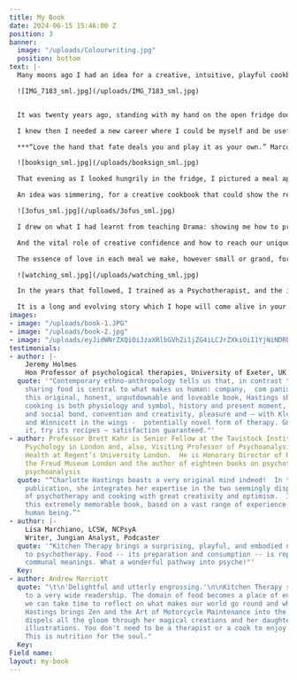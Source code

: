 ```yaml
---
title: My Book
date: 2024-06-15 15:46:00 Z
position: 3
banner:
  image: "/uploads/Colourwriting.jpg"
  position: bottom
text: |-
  Many moons ago I had an idea for a creative, intuitive, playful cookbook. And finally it’s here and in print – **KITCHEN THERAPY how to become a conscious cook,** published summer 2024 by Ortus Books.

  ![IMG_7183_sml.jpg](/uploads/IMG_7183_sml.jpg)


  It was twenty years ago, standing with my hand on the open fridge door planning the family supper, that I began thinking about leaving my job as a Drama Teacher, amid the curriculum changes that were disastrous for me and my neurodiverse students. Their creative abilities stunted by an outdated syllabus of dry text, unsuitable (in my opinion) for any secondary classroom but for my dyslexic students was a tragic waste. My own experience of school where I found myself struggling to focus and constantly in trouble trickled down my spine.

  I knew then I needed a new career where I could be myself and be useful.

  ***“Love the hand that fate deals you and play it as your own.” Marcus Aurelius***

  ![booksign_sml.jpg](/uploads/booksign_sml.jpg)

  That evening as I looked hungrily in the fridge, I pictured a meal appearing which I remember felt delicious. As I followed the feeling of making a dinner with what one has to hand, I recalled playing cards with my wonderful Great Grandmother. Each hand you are dealt you must play as it is, and that is where the seasoning of fun, luck and creative resource ignite your potential.

  An idea was simmering, for a creative cookbook that could show the reader how to cook with intuition and instinct. A plan was on the boil, perhaps a pack of playing cards? That became a set of recipes, each with a character who showed you how, when and why to cook them. The various salts and seeds of my personal and professional life combined into what would become **[Kitchen Therapy – how to become a conscious cook](https://www.amazon.co.uk/Kitchen-Therapy-Charlotte-Hastings/dp/1911383906)**.

  ![3ofus_sml.jpg](/uploads/3ofus_sml.jpg)

  I drew on what I had learnt from teaching Drama: showing me how to practice physical theatre, personifying objects and allowing them to speak.

  And the vital role of creative confidence and how to reach our unique potential.

  The essence of love in each meal we make, however small or grand, formed the foundation of this project. By enjoying the process of putting imagination and practical play together in the kitchen, we create a recipe for life.

  ![watching_sml.jpg](/uploads/watching_sml.jpg)

  In the years that followed, I trained as a Psychotherapist, and the idea for the ‘cooking cure’ took shape and gave the creative cookbook a new dimension. My earlier studies in anthropology, my fascination with Carl Jung and depth psychology now fed into this cookbook **[Kitchen Therapy – how to become a conscious cook](https://www.amazon.co.uk/Kitchen-Therapy-Charlotte-Hastings/dp/1911383906)** which you can delve into today.

  It is a long and evolving story which I hope will come alive in your hands… [BUY YOUR COPY HERE](https://www.amazon.co.uk/Kitchen-Therapy-Charlotte-Hastings/dp/1911383906)
images:
- image: "/uploads/book-1.JPG"
- image: "/uploads/book-2.jpg"
- image: "/uploads/eyJidWNrZXQiOiJzaXRlbGVhZi1jZG4iLCJrZXkiOiI1YjNiNDRhNDFkZWFhYjQ4NTE4OTY5M2IvYXNzZXRzLzY2YTE1YmI1YjgxMjVhNDc2YjkzYTZjYi5wbmciLCJlZGl0cyI6eyJyZXNpemUiOnsid2lkdGgiOjEyMDAsImhlaWdodCI6MTIwMCwiZml0IjoiaW5zaWRlIn0sInRvRm9ybWF0Ijoid2VicCJ9fQ==-1.webp"
testimonials:
- author: |-
    Jeremy Holmes
    Hon Professor of psychological therapies, University of Exeter, UK
  quote: '"Contemporary ethno-anthropology tells us that, in contrast to our ape ancestors,
    sharing food is central to what makes us human: company,  com panis, shared bread.  In
    this original, honest, unputdownable and loveable book, Hastings shows how communal
    cooking is both physiology and symbol, history and present moment, life support
    and social bond, convention and creativity, pleasure and – with Klein, Bowlby
    and Winnicott in the wings -  potentially novel form of therapy. Gnaw at it, enjoy
    it, try its recipes – satisfaction guaranteed."'
- author: Professor Brett Kahr is Senior Fellow at the Tavistock Institute of Medical
    Psychology in London and, also, Visiting Professor of Psychoanalysis and Mental
    Health at Regent’s University London.  He is Honorary Director of Research at
    the Freud Museum London and the author of eighteen books on psychotherapy and
    psychoanalysis
  quote: "“Charlotte Hastings boasts a very original mind indeed!  In this truly unique
    publication, she integrates her expertise in the two seemingly disparate fields
    of psychotherapy and cooking with great creativity and optimism.  I deeply recommend
    this extremely memorable book, based on a vast range of experience, to every single
    human being.”"
- author: |-
    Lisa Marchiano, LCSW, NCPsyA
    Writer, Jungian Analyst, Podcaster
  quote: '"Kitchen Therapy brings a surprising, playful, and embodied new dimension
    to psychotherapy. Food -- its preparation and consumption -- is replete with ancient,
    communal meanings. What a wonderful pathway into psyche!"'
  Key: 
- author: Andrew Marriott
  quote: "\t\n'Delightful and utterly engrossing.'\n\nKitchen Therapy should appeal
    to a very wide readership. The domain of food becomes a place of enhancement where
    we can take time to reflect on what makes our world go round and why. Charlotte
    Hastings brings Zen and the Art of Motorcycle Maintenance into the kitchen but
    dispels all the gloom through her magical creations and her daughter's charming
    illustrations. You don't need to be a therapist or a cook to enjoy this book.
    This is nutrition for the soul."
  Key: 
Field name: 
layout: my-book
---
```


